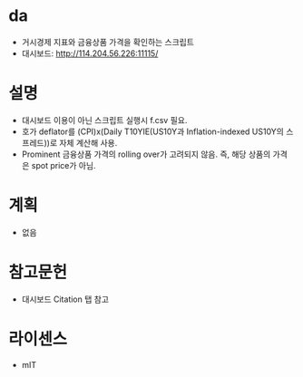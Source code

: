 # da
 - 거시경제 지표와 금융상품 가격을 확인하는 스크립트
 - 대시보드: http://114.204.56.226:11115/

# 설명
 - 대시보드 이용이 아닌 스크립트 실행시 f.csv 필요.
 - 호가 deflator를 (CPI)x(Daily T10YIE(US10Y과 Inflation-indexed US10Y의 스프레드))로 자체 계산해 사용.
 - Prominent 금융상품 가격의 rolling over가 고려되지 않음. 즉, 해당 상품의 가격은 spot price가 아님.

# 계획
 - 없음

# 참고문헌
 - 대시보드 Citation 탭 참고

# 라이센스
 - mIT
